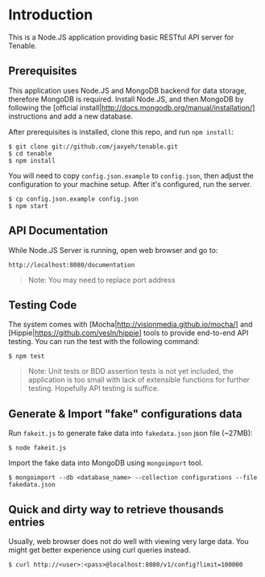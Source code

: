 # Introduction

This is a Node.JS application providing basic RESTful API server for Tenable.

## Prerequisites

This application uses Node.JS and MongoDB backend for data storage, therefore MongoDB is required. Install Node.JS, and then MongoDB by following the [official install|http://docs.mongodb.org/manual/installation/] instructions and add a new database.

After prerequisites is installed, clone this repo, and run `npm install`:

    $ git clone git://github.com/jaxyeh/tenable.git
    $ cd tenable
    $ npm install

You will need to copy `config.json.example` to `config.json`, then adjust the configuration to your machine setup. After it's configured, run the server.
    
    $ cp config.json.example config.json
    $ npm start

## API Documentation

While Node.JS Server is running, open web browser and go to:

    http://localhost:8080/documentation
    
> Note: You may need to replace port address

## Testing Code

The system comes with [Mocha|http://visionmedia.github.io/mocha/] and [Hippie|https://github.com/vesln/hippie] tools to provide end-to-end API testing. You can run the test with the following command: 

    $ npm test

> Note: Unit tests or BDD assertion tests is not yet included, the application is too small with lack of extensible functions for further testing. Hopefully API testing is suffice.
  
## Generate & Import "fake" configurations data

Run `fakeit.js` to generate fake data into `fakedata.json` json file (~27MB):

    $ node fakeit.js

Import the fake data into MongoDB using `mongoimport` tool.

    $ mongoimport --db <database_name> --collection configurations --file fakedata.json

## Quick and dirty way to retrieve thousands entries

Usually, web browser does not do well with viewing very large data. You might get better experience using curl queries instead.

    $ curl http://<user>:<pass>@localhost:8080/v1/config?limit=100000

